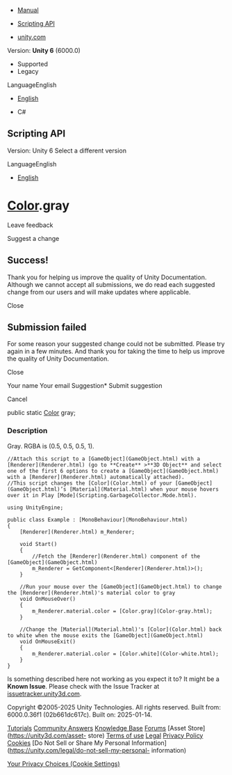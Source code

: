 [ ]()

  * [Manual](../Manual/index.html)
  * [Scripting API](../ScriptReference/index.html)

  * [unity.com](https://unity.com/)

Version: **Unity 6** (6000.0)

  * Supported
  * Legacy

LanguageEnglish

  * [English]()

  * C#

[ ](https://docs.unity3d.com)

## Scripting API

Version: Unity 6 Select a different version

LanguageEnglish

  * [English]()

#  [Color](Color.html).gray

Leave feedback

Suggest a change

## Success!

Thank you for helping us improve the quality of Unity Documentation. Although
we cannot accept all submissions, we do read each suggested change from our
users and will make updates where applicable.

Close

## Submission failed

For some reason your suggested change could not be submitted. Please <a>try
again</a> in a few minutes. And thank you for taking the time to help us
improve the quality of Unity Documentation.

Close

Your name Your email Suggestion* Submit suggestion

Cancel

[ ]()

public static [Color](Color.html) gray;

### Description

Gray. RGBA is (0.5, 0.5, 0.5, 1).

    
    
    //Attach this script to a [GameObject](GameObject.html) with a [Renderer](Renderer.html) (go to **Create** >**3D Object** and select one of the first 6 options to create a [GameObject](GameObject.html) with a [Renderer](Renderer.html) automatically attached).
    //This script changes the [Color](Color.html) of your [GameObject](GameObject.html)’s [Material](Material.html) when your mouse hovers over it in Play [Mode](Scripting.GarbageCollector.Mode.html).  
      
    using UnityEngine;  
      
    public class Example : [MonoBehaviour](MonoBehaviour.html)
    {
        [Renderer](Renderer.html) m_Renderer;  
      
        void Start()
        {
            //Fetch the [Renderer](Renderer.html) component of the [GameObject](GameObject.html)
            m_Renderer = GetComponent<[Renderer](Renderer.html)>();
        }  
      
        //Run your mouse over the [GameObject](GameObject.html) to change the [Renderer](Renderer.html)'s material color to gray
        void OnMouseOver()
        {
            m_Renderer.material.color = [Color.gray](Color-gray.html);
        }  
      
        //Change the [Material](Material.html)'s [Color](Color.html) back to white when the mouse exits the [GameObject](GameObject.html)
        void OnMouseExit()
        {
            m_Renderer.material.color = [Color.white](Color-white.html);
        }
    }
    

Is something described here not working as you expect it to? It might be a
**Known Issue**. Please check with the Issue Tracker at
[issuetracker.unity3d.com](https://issuetracker.unity3d.com).

Copyright ©2005-2025 Unity Technologies. All rights reserved. Built from:
6000.0.36f1 (02b661dc617c). Built on: 2025-01-14.

[Tutorials](https://unity3d.com/learn) [Community
Answers](https://answers.unity3d.com) [Knowledge
Base](https://support.unity3d.com/hc/en-us)
[Forums](https://forum.unity3d.com) [Asset Store](https://unity3d.com/asset-
store) [Terms of use](https://docs.unity3d.com/Manual/TermsOfUse.html)
[Legal](https://unity.com/legal) [Privacy
Policy](https://unity.com/legal/privacy-policy)
[Cookies](https://unity.com/legal/cookie-policy) [Do Not Sell or Share My
Personal Information](https://unity.com/legal/do-not-sell-my-personal-
information)

[Your Privacy Choices (Cookie Settings)](javascript:void\(0\);)

